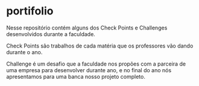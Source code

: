 # portifolio

Nesse repositório contém alguns dos Check Points e Challenges desenvolvidos durante a faculdade.

Check Points são trabalhos de cada matéria que os professores vão dando durante o ano.

Challenge é um desafio que a faculdade nos propões com a parceira de uma empresa para desenvolver durante ano, e no final do ano nós apresentamos para uma banca nosso projeto completo.

